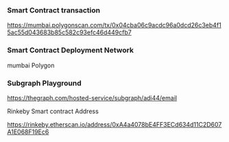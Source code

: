 ### Smart Contract transaction
https://mumbai.polygonscan.com/tx/0x04cba06c9acdc96a0dcd26c3eb4f15ac55d043683b85c582c93efc46d449cfb7
### Smart Contract Deployment Network
mumbai Polygon
### Subgraph Playground
https://thegraph.com/hosted-service/subgraph/adi44/email

Rinkeby Smart contract Address

https://rinkeby.etherscan.io/address/0xA4a4078bE4FF3ECd634d11C2D607A1E068F19Ec6

